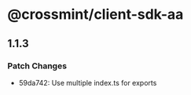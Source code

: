 # @crossmint/client-sdk-aa

## 1.1.3

### Patch Changes

-   59da742: Use multiple index.ts for exports
